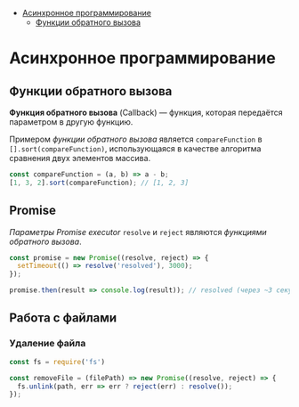 - [Асинхронное программирование](#асинхронное-программирование)
  - [Функции обратного вызова](#функции-обратного-вызова)
  
# Асинхронное программирование

## Функции обратного вызова

**Функция обратного вызова** (Callback) — функция, которая передаётся параметром в другую функцию. 

Примером *функции обратного вызова* является `compareFunction` в `[].sort(compareFunction)`, использующаяся в качестве алгоритма сравнения двух элементов массива.
```js
const compareFunction = (a, b) => a - b;
[1, 3, 2].sort(compareFunction); // [1, 2, 3]
```

## Promise

*Параметры Promise executor* `resolve` и `reject` являются *функциями обратного вызова*.
```js
const promise = new Promise((resolve, reject) => {
  setTimeout(() => resolve('resolved'), 3000);
});

promise.then(result => console.log(result)); // resolved (через ~3 секунды)
```

## Работа с файлами

### Удаление файла

```js
const fs = require('fs')

const removeFile = (filePath) => new Promise((resolve, reject) => {
  fs.unlink(path, err => err ? reject(err) : resolve());
});
```
